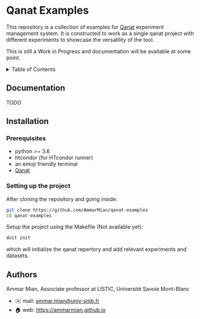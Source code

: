 <a name="readme-top"></a>
# Qanat Examples

This repository is a collection of examples for [Qanat](https://github.com/AmmarMian/qanat) experiment management system. It is constructed to work as a single qanat project with different experiments to showcase the versatility of the tool. 

This is still a Work in Progress and documentation will be available at some point.

<details>
  <summary>Table of Contents</summary>
  <ol>
    <li>
      <a href="#readme-top">About The Project</a>
    </li>
    <li><a href="#documentation">Documentation</a></li>
    <li>
      <a href="#installation">Installation</a>
      <ul>
        <li><a href="#prerequisites">Prerequisites</a></li>
        <li><a href="#settinguptheproject">Setting up the project</a></li>
      </ul>
    </li>
    <li><a href="#authors">Authors</a></li>
  </ol>
</details>


## Documentation

TODO

## Installation

### Prerequisites

* python >= 3.6
* htcondor (for HTcondor runner)
* an emoji friendly terminal
* [Qanat](https://github.com/AmmarMian/qanat)

### Setting up the project

After cloning the repository and going inside:

```bash
git clone https://github.com/AmmarMian/qanat-examples
cd qanat-examples
```

Setup the project using the Makefile (Not available yet):

```bash
doit init
```

which will initialize the qanat repertory and add relevant experiments and datasets.


## Authors

Ammar Mian, Associate professor at LISTIC, Université Savoie Mont-Blanc
  * :envelope: mail: ammar.mian@univ-smb.fr
  * :house: web: https://ammarmian.github.io

